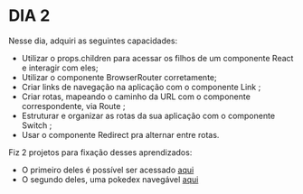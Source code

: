 # DIA 2

Nesse dia, adquiri as seguintes capacidades: 
* Utilizar o props.children para acessar os filhos de um componente React e interagir com eles;
* Utilizar o componente BrowserRouter corretamente;
* Criar links de navegação na aplicação com o componente Link ;
* Criar rotas, mapeando o caminho da URL com o componente correspondente, via Route ;
* Estruturar e organizar as rotas da sua aplicação com o componente Switch ;
* Usar o componente Redirect pra alternar entre rotas.

Fiz 2 projetos para fixação desses aprendizados:

* O primeiro deles é possível ser acessado [aqui](https://github.com/DesouzaEdu/comprehension-exercises-router)
* O segundo deles, uma pokedex navegável [aqui](https://github.com/DesouzaEdu/exercise-pokedex-router)
